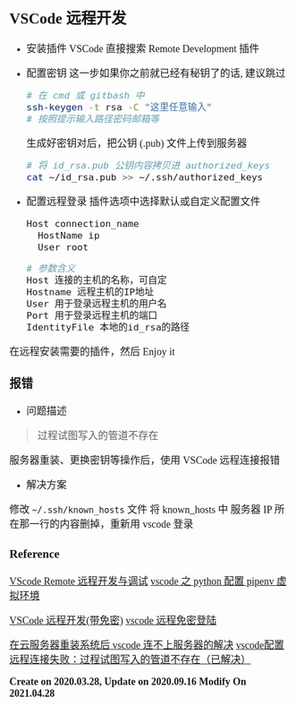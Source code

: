 <font size=4 face='楷体'>

## VSCode 远程开发

- 安装插件
    VSCode 直接搜索 Remote Development 插件
- 配置密钥
    这一步如果你之前就已经有秘钥了的话, 建议跳过

  ```bash
  # 在 cmd 或 gitbash 中
  ssh-keygen -t rsa -C "这里任意输入"
  # 按照提示输入路径密码邮箱等
  ```

  生成好密钥对后，把公钥 (.pub) 文件上传到服务器

  ``` bash
  # 将 id_rsa.pub 公钥内容拷贝进 authorized_keys
  cat ~/id_rsa.pub >> ~/.ssh/authorized_keys
  ```

- 配置远程登录
    插件选项中选择默认或自定义配置文件

  ``` bash
  Host connection_name
    HostName ip
    User root
  ```

  ``` bash
  # 参数含义
  Host 连接的主机的名称，可自定
  Hostname 远程主机的IP地址
  User 用于登录远程主机的用户名
  Port 用于登录远程主机的端口
  IdentityFile 本地的id_rsa的路径
  ```

在远程安装需要的插件，然后 Enjoy it

### 报错

- 问题描述

> 过程试图写入的管道不存在

服务器重装、更换密钥等操作后，使用 VSCode 远程连接报错

- 解决方案

修改 `~/.ssh/known_hosts` 文件
将 known_hosts 中 服务器 IP 所在那一行的内容删掉，重新用 vscode 登录

### Reference

[VScode Remote 远程开发与调试](https://www.jianshu.com/p/0f2fb935a9a1)
[vscode 之 python 配置 pipenv 虚拟环境](https://segmentfault.com/a/1190000017558652)

[VSCode 远程开发(带免密)](https://www.cnblogs.com/moshuying/p/11330536.html)
[vscode 远程免密登陆](https://blog.csdn.net/sirria1/article/details/104272358)

[在云服务器重装系统后 vscode 连不上服务器的解决](https://blog.csdn.net/weixin_39488566/article/details/107901407)
[vscode配置远程连接失败：过程试图写入的管道不存在（已解决）](https://www.jianshu.com/p/7c59ea90693b)

**Create on 2020.03.28, Update on 2020.09.16**
**Modify On 2021.04.28**
